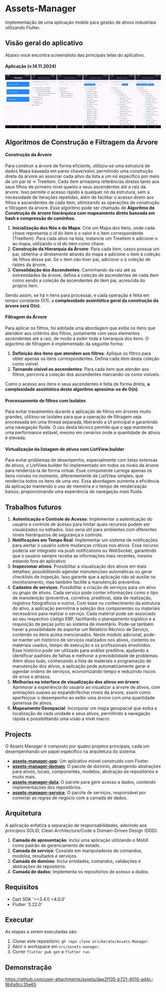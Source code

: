 # Assets-Manager
Implementação de uma aplicação mobile para gestão de ativos industriais utilizando Flutter.

## Visão geral do aplicativo

Abaixo você encontra screenshots das principais telas do aplicativo.

#### Aplicação (v.14.11.2024)
![Aplicação](https://github.com/erickerate/Assets-Manager/blob/main/assets/app-overview.png)

## Algoritmos de Construção e Filtragem da Árvore

#### Construção da Árvore 

Para construir a árvore de forma eficiente, utilizou-se uma estrutura de dados Mapa baseada em pares chave/valor, permitindo uma construção direta da árvore ao associar cada ativo da lista a um nó específico por meio de um par id -> TreeItem. Cada item armazena referências diretas tanto aos seus filhos de primeiro nível quanto a seus ascendentes até a raiz da árvore. Isso permite o acesso rápido a qualquer nó da estrutura, sem a necessidade de iterações repetidas, além de facilitar o acesso direto aos filhos e ascendentes de cada item, otimizando as operações de construção e filtragem da árvore. Esse algoritmo pode ser chamado de **Algoritmo de Construção de árvore hierárquica com mapeamento direto baseada em hash e compressão de caminhos**.

1. **Inicialização dos Nós e do Mapa**: Crie um Mapa dos itens, onde cada chave representa o id do item e o valor é o item correspondente (TreeItem). Para cada ativo na lista, instancie um TreeItem e adicione-o ao mapa, utilizando o id do item como chave.
2. **Construção da Hierarquia da Árvore**: Para cada item, casso possua um pai, obtenha-o diretamente através do mapa e adicione o item à coleção de filhos desse pai. Se o item não tiver pai, adicione-o à coleção de raízes da árvore.
3. **Consolidação dos Ascendentes**: Caminhando da raiz até as extremidades da árvore, defina a coleção de ascendentes de cada item como sendo a coleção de ascendentes do item pai, acrescida do próprio item.

Sendo assim, se há n itens para processar, e cada operação é feita em tempo constante O(1), a **complexidade assintótica geral da construção da árvore será O(n)**. 



#### Filtragem da Árvore

Para aplicar os filtros, foi adotada uma abordagem que exibe os itens que atendem aos critérios dos filtros, juntamente com seus elementos ascendentes até a raiz, de modo a exibir toda a hierarquia dos itens. O algoritmo de filtragem é implementado da seguinte forma:

1. **Definição dos itens que atendem aos filtros**: Aplique os filtros para obter apenas os itens correspondentes. Defina cada item desta coleção como visível.
2. **Tornando visível os ascendentes**: Para cada item que atender aos filtros, percorra a coleção dos ascendentes marcando-os como visíveis.

Como o acesso aos itens e seus ascendentes é feita de forma direta, **a complexidade assintótica deste algoritmo aproxima-se de O(n)**.


#### Processamento de filtros com Isolates

Para evitar travamentos durante a aplicação de filtros em árvores muito grandes, utilizou-se Isolates para que a operação de filtragem seja processada em uma thread separada, liberando a UI principal e garantindo uma navegação fluida. O uso desta técnica permite que o app mantenha uma performance estável, mesmo em cenários onde a quantidade de ativos é elevada.

#### Virtualização da listagem de ativos com ListView.builder

Para evitar problemas de desempenho, especialmente com listas extensas de ativos, o ListView.builder foi implementado em todos os níveis da árvore para renderiza-la de forma virtual. Esse componente carrega apenas os itens visíveis no momento, diferentemente de ListView simples, que renderiza todos os itens de uma vez. Essa abordagem aumenta a eficiência da aplicação mantendo o uso de memória e o tempo de renderização baixos, proporcionando uma experiência de navegação mais fluida.


## Trabalhos futuros

1. **Autenticação e Controle de Acesso**: Implementar a autenticação do usuário e controle de acesso para limitar quais recursos podem ser visualizados ou editados. Isso seria útil para ambientes com diferentes níveis hierárquicos de segurança e controle.
2. **Notificações em Tempo Real**: Implementar um sistema de notificações para alertar o usuário sobre mudanças críticas nos ativos. Esse recurso poderia ser integrado via push notifications ou WebSocket, garantindo que o usuário sempre receba as informações mais recentes, mesmo estando fora do aplicativo.
3. **Inspecionar ativos**: Possibilitar a visualização dos ativos em mais detalhes, possibilitando agendar manutenções automáticas ou gerar checklists de inspeção. Isso garante que a aplicação não só auxilie no monitoramento, mas também facilite a manutenção preventiva.
4. **Cadastro de serviços**: Possibilitar a criação de serviços para um ativo ou grupo de ativos. Cada serviço pode conter informações como o tipo de manutenção (preventiva, corretiva, preditiva), data de realização, registros fotográficos e outros. Com base no conhecimento da estrutura do ativo, a aplicação permitiria a seleção dos componentes ou materiais necessários para realizar o serviço. Cada material pode ser associado ao seu respectivo código ERP, facilitando o planejamento logístico e a requisição de peças junto ao sistema de inventário. Pode-se também haver a possibilidade de exportar um Relatório Récnico de Serviço, contendo os itens acima mencionados. Neste módulo adicional, pode-se manter um histórico de serviços realizados nos ativos, contento os materiais usados, tempo de execução e os profissionais envolvidos. Esse histórico pode ser utilizado para análise preditiva, ajudando a identificar padrões de falhas e melhorar a previsibilidade de problemas. Além disso tudo, conhecendo a lista de materiais e programação de manutenção dos ativos, a aplicação pode automaticamente gerar e agendar ordens de serviços, economizando tempo e reduzindo riscos de erros e atrasos.  
5. **Melhorias na interface de visualização dos ativos em árvore**: Aprimorar a experiência do usuário ao visualizar a árvore de ativos, com animações suaves ao expandir/fechar níveis da árvore, assim como aperfeiçoar o desempenho ao exibir uma árvore com uma quantidade generosa de ativos.
6. **Mapeamento Geospacial**: Incorporar um mapa geospacial que exiba a localização de cada unidade e seus ativos, permitindo a navegação rápida e possibilitando uma visão a nível macro.
   
## Projects

O Assets Manager é composto por quatro projetos principais, cada um desempenhando um papel específico na arquitetura do sistema:

- [**assets-manager-app**](https://github.com/erickerate/Assets-Manager/tree/main/src/application): Um aplicativo móvel construído com Flutter.
- [**assets-manager-domain**](https://github.com/erickerate/Assets-Manager/tree/main/src/domain): O pacote de domínio, abrangendo abstrações para ativos, locais, componentes, modelos, abstração de repositórios e muito mais.
- [**assets-manager-data**](https://github.com/erickerate/Assets-Manager/tree/main/src/data): O pacote para gerir acesso a dados, contendo implementações dos repositórios.
- [**assets-manager-service**](https://github.com/erickerate/Assets-Manager/tree/main/src/service): O pacote de serviços, responsável por conectar as regras de negócio com a camada de dados.

## Arquitetura

A aplicação enfatiza a separação de responsabilidades, aderindo aos princípios SOLID, Clean Architecture/Code e Domain-Driven Design (DDD).

1. **Camada de apresentação**: Inclui uma aplicação utilizando o MobX como padrão de gerenciamento de estado.
2. **Camada de serviço**: Consiste em manipuladores de comandos, modelos, resultados e serviços.
3. **Camada de domínio**: Inclui entidades, comandos, validações e abstrações de repositório.
4. **Camada de dados**: Implementa os repositórios de acesso a dados.
  
## Requisitos
* Dart SDK '>=3.4.0 <4.0.0'
* Flutter '3.22.0'

## Executar
As etapas a serem executadas são:
1. Clonar este repositório: `gh repo clone erickerate/Assets-Manager`.
2. Abrir o workspace em `src/assets-manager`.
3. Correr `flutter pub get` e `flutter run`.

## Demonstração
https://github.com/user-attachments/assets/dae2f135-b721-4010-ad4c-9b6a9cc35e65
